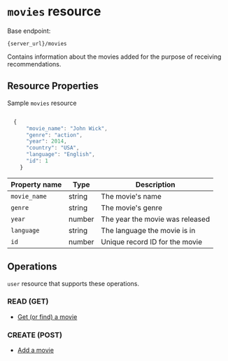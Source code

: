 # `movies` resource

Base endpoint:

```shell
{server_url}/movies
```
Contains information about the movies added for the purpose of receiving recommendations.

## Resource Properties

Sample `movies` resource

```js

  {
      "movie_name": "John Wick",
      "genre": "action",
      "year": 2014,
      "country": "USA",
      "language": "English",
      "id": 1
    }
```

| Property name | Type | Description |
| ------------- | ----------- | ----------- |
| `movie_name` | string | The movie's name |
| `genre` | string | The movie's genre |
| `year` | number | The year the movie was released |
| `language` | string | The language the movie is in |
| `id` | number | Unique record ID for the movie |

## Operations

`user` resource that supports these operations.

### READ (GET)

* [Get (or find) a movie](../tutorials/get_a_movie.md)

### CREATE (POST)

* [Add a movie](../tutorials/add_a_movie.md)

